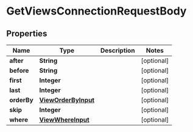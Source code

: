 

# GetViewsConnectionRequestBody


## Properties

Name | Type | Description | Notes
------------ | ------------- | ------------- | -------------
**after** | **String** |  |  [optional]
**before** | **String** |  |  [optional]
**first** | **Integer** |  |  [optional]
**last** | **Integer** |  |  [optional]
**orderBy** | [**ViewOrderByInput**](ViewOrderByInput.md) |  |  [optional]
**skip** | **Integer** |  |  [optional]
**where** | [**ViewWhereInput**](ViewWhereInput.md) |  |  [optional]



